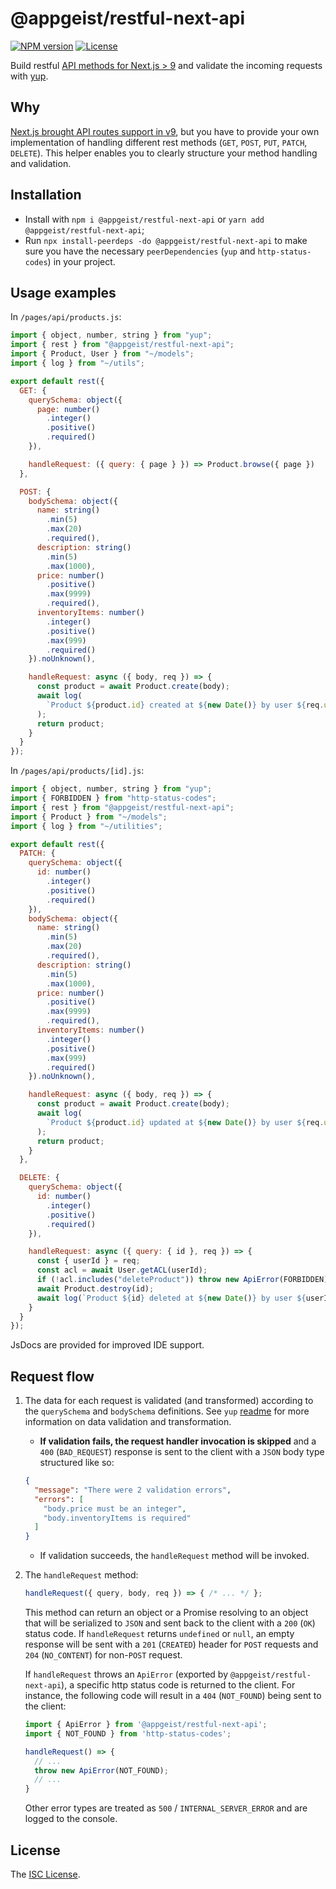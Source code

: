 # @appgeist/restful-next-api

[![NPM version][npm-image]][npm-url]
[![License][license-image]][license-url]

Build restful [API methods for Next.js > 9](https://nextjs.org/docs#api-routes) and validate the incoming requests with [yup](https://www.npmjs.com/package/yup).

## Why

[Next.js brought API routes support in v9](https://nextjs.org/docs#api-routes), but you have to provide your own implementation of handling different rest methods (`GET`, `POST`, `PUT`, `PATCH`, `DELETE`). This helper enables you to clearly structure your method handling and validation.

## Installation

- Install with `npm i @appgeist/restful-next-api` or `yarn add @appgeist/restful-next-api`;
- Run `npx install-peerdeps -do @appgeist/restful-next-api` to make sure you have the necessary `peerDependencies` (`yup` and `http-status-codes`) in your project.

## Usage examples

In `/pages/api/products.js`:

```js
import { object, number, string } from "yup";
import { rest } from "@appgeist/restful-next-api";
import { Product, User } from "~/models";
import { log } from "~/utils";

export default rest({
  GET: {
    querySchema: object({
      page: number()
        .integer()
        .positive()
        .required()
    }),

    handleRequest: ({ query: { page } }) => Product.browse({ page })
  },

  POST: {
    bodySchema: object({
      name: string()
        .min(5)
        .max(20)
        .required(),
      description: string()
        .min(5)
        .max(1000),
      price: number()
        .positive()
        .max(9999)
        .required(),
      inventoryItems: number()
        .integer()
        .positive()
        .max(999)
        .required()
    }).noUnknown(),

    handleRequest: async ({ body, req }) => {
      const product = await Product.create(body);
      await log(
        `Product ${product.id} created at ${new Date()} by user ${req.userId}`
      );
      return product;
    }
  }
});
```

In `/pages/api/products/[id].js`:

```js
import { object, number, string } from "yup";
import { FORBIDDEN } from "http-status-codes";
import { rest } from "@appgeist/restful-next-api";
import { Product } from "~/models";
import { log } from "~/utilities";

export default rest({
  PATCH: {
    querySchema: object({
      id: number()
        .integer()
        .positive()
        .required()
    }),
    bodySchema: object({
      name: string()
        .min(5)
        .max(20)
        .required(),
      description: string()
        .min(5)
        .max(1000),
      price: number()
        .positive()
        .max(9999)
        .required(),
      inventoryItems: number()
        .integer()
        .positive()
        .max(999)
        .required()
    }).noUnknown(),

    handleRequest: async ({ body, req }) => {
      const product = await Product.create(body);
      await log(
        `Product ${product.id} updated at ${new Date()} by user ${req.userId}`
      );
      return product;
    }
  },

  DELETE: {
    querySchema: object({
      id: number()
        .integer()
        .positive()
        .required()
    }),

    handleRequest: async ({ query: { id }, req }) => {
      const { userId } = req;
      const acl = await User.getACL(userId);
      if (!acl.includes("deleteProduct")) throw new ApiError(FORBIDDEN);
      await Product.destroy(id);
      await log(`Product ${id} deleted at ${new Date()} by user ${userId}`);
    }
  }
});
```

JsDocs are provided for improved IDE support.

## Request flow

1. The data for each request is validated (and transformed) according to the `querySchema` and `bodySchema` definitions. See `yup` [readme](https://github.com/jquense/yup) for more information on data validation and transformation.

   - **If validation fails, the request handler invocation is skipped** and a `400` (`BAD_REQUEST`) response is sent to the client with a `JSON` body type structured like so:

   ```json
   {
     "message": "There were 2 validation errors",
     "errors": [
       "body.price must be an integer",
       "body.inventoryItems is required"
     ]
   }
   ```

   - If validation succeeds, the `handleRequest` method will be invoked.

2. The `handleRequest` method:

   ```js
   handleRequest({ query, body, req }) => { /* ... */ };
   ```

   This method can return an object or a Promise resolving to an object that will be serialized to `JSON` and sent back to the client with a `200` (`OK`) status code. If `handleRequest` returns `undefined` or `null`, an empty response will be sent with a `201` (`CREATED`) header for `POST` requests and `204` (`NO_CONTENT`) for non-`POST` request.

   If `handleRequest` throws an `ApiError` (exported by `@appgeist/restful-next-api`), a specific http status code is returned to the client. For instance, the following code will result in a `404` (`NOT_FOUND`) being sent to the client:

   ```js
   import { ApiError } from '@appgeist/restful-next-api';
   import { NOT_FOUND } from 'http-status-codes';

   handleRequest() => {
     // ...
     throw new ApiError(NOT_FOUND);
     // ...
   }
   ```

   Other error types are treated as `500` / `INTERNAL_SERVER_ERROR` and are logged to the console.

## License

The [ISC License](LICENSE).

[npm-image]: https://img.shields.io/npm/v/@appgeist/restful-next-api.svg?style=flat-square
[npm-url]: https://www.npmjs.com/package/@appgeist/restful-next-api
[license-image]: https://img.shields.io/npm/l/@appgeist/restful-next-api.svg?style=flat-square
[license-url]: LICENSE
